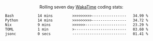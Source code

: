<p align="center">Rolling seven day <a href="https://wakatime.com/@syrkis"/>WakaTime</a> coding stats:</p>
<!--START_SECTION:waka-->

```txt
Bash           14 mins         >>>>>>>>>----------------   34.99 %
Python         14 mins         >>>>>>>>>----------------   34.72 %
Nix            9 mins          >>>>>>-------------------   23.29 %
TOML           1 min           >------------------------   03.60 %
jsonc          0 secs          -------------------------   01.41 %
```

<!--END_SECTION:waka-->
